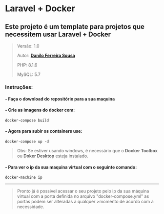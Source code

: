 
# Laravel + Docker

## Este projeto é um template para projetos que necessitem usar Laravel + Docker

>Versão: 1.0
>
>Autor: **[Danilo Ferreira Sousa](https://github.com/daniloferreirasousa)**
>
>PHP: 8.1.6
>
>MySQL: 5.7

### Instruções:

#### - Faça o download do repositório para a sua maquina
#### - Crie as imagens do docker com:

`docker-compose build`

#### - Agora para subir os containers use:

`docker-compose up -d`

>Obs: Se estiver usando windows, é necessário que o **Docker Toolbox** ou **Doker Desktop** esteja instalado.

#### - Para ver o ip da sua maquina virtual com o seguinte comando:

`docker-machine ip`

---
   
>Pronto já é possivel acessar o seu projeto pelo ip da sua máquina virtual com a porta definida no arquivo "docker-compose.yml" as portas podem ser alteradas a qualquer >momento de acordo com a necessidade.

